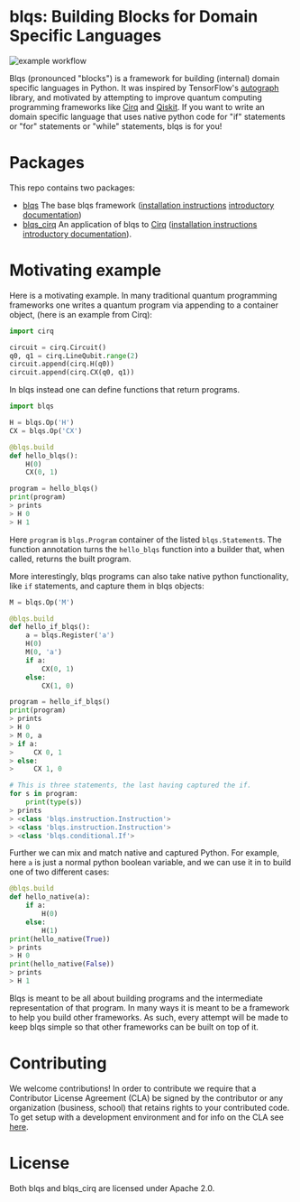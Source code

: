 # blqs: Building Blocks for Domain Specific Languages

![example workflow](https://github.com/ionq/blqs/actions/workflows/blqs-ci.yml/badge.svg)

Blqs (pronounced "blocks") is a framework for building (internal) domain specific languages
in Python. It was inspired by TensorFlow's
[autograph](https://blog.tensorflow.org/2018/07/autograph-converts-python-into-tensorflow-graphs.html)
library, and motivated by attempting to improve quantum computing programming frameworks like
[Cirq](https://quantumai.google/cirq) and [Qiskit](https://qiskit.org).  If you want to write an
domain specific language that uses native python code for "if" statements or "for" statements or
"while" statements, blqs is for you!

# Packages

This repo contains two packages:

* [blqs](blqs) The base blqs framework ([installation instructions](blqs/README.md#installation) 
[introductory documentation](blqs/docs/intro.md))
* [blqs_cirq](blqs_cirq) An application of blqs to [Cirq](https://quantumai.google/cirq)
([installation instructions](blqs_cirq/README.md#installation)
[introductory documentation](blqs_cirq/docs/intro.md)).
  
# Motivating example

Here is a motivating example.  In many traditional quantum programming frameworks one writes
a quantum program via appending to a container object, (here is an example from Cirq):
```python
import cirq

circuit = cirq.Circuit()
q0, q1 = cirq.LineQubit.range(2)
circuit.append(cirq.H(q0))
circuit.append(cirq.CX(q0, q1))
```
In blqs instead one can define functions that return programs.
```python
import blqs

H = blqs.Op('H')
CX = blqs.Op('CX')

@blqs.build
def hello_blqs():
    H(0)
    CX(0, 1)

program = hello_blqs()
print(program)
> prints
> H 0
> H 1
```
Here `program` is `blqs.Program` container of the listed `blqs.Statement`s. The
function annotation turns the `hello_blqs` function into a builder that,
 when called, returns the built program.

More interestingly, blqs programs can also take native python functionality,
like `if` statements, and capture them in blqs objects:
```python
M = blqs.Op('M')

@blqs.build
def hello_if_blqs():
    a = blqs.Register('a')
    H(0)
    M(0, 'a')
    if a:
        CX(0, 1)
    else:
        CX(1, 0)

program = hello_if_blqs()
print(program)
> prints
> H 0
> M 0, a
> if a:
>     CX 0, 1
> else:
>     CX 1, 0

# This is three statements, the last having captured the if.
for s in program:
    print(type(s))
> prints
> <class 'blqs.instruction.Instruction'>
> <class 'blqs.instruction.Instruction'>
> <class 'blqs.conditional.If'>
```

Further we can mix and match native and captured Python. For example,
here `a` is just a normal python boolean variable, and we
can use it in to build one of two different cases:
```python
@blqs.build
def hello_native(a):
    if a:
        H(0)
    else:
        H(1)
print(hello_native(True))
> prints
> H 0
print(hello_native(False))
> prints
> H 1
```

Blqs is meant to be all about building programs and the intermediate representation
of that program.  In many ways it is meant to be a framework to help you build other
frameworks.  As such, every attempt will be made to keep blqs simple so that other
frameworks can be built on top of it.

# Contributing

We welcome contributions! In order to contribute we require that a Contributor
License Agreement (CLA) be signed by the contributor or any organization
(business, school) that retains rights to your contributed code. To get
setup with a development environment and for info on the CLA see [here](ci/dev.md).

# License

Both blqs and blqs_cirq are licensed under Apache 2.0.
